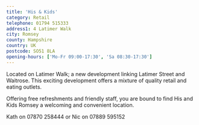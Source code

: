 ```yaml
---
title: 'His & Kids'
category: Retail
telephone: 01794 515333
address1: 4 Latimer Walk
city: Romsey
county: Hampshire
country: UK
postcode: SO51 8LA
opening-hours: ['Mo-Fr 09:00-17:30', 'Sa 08:30-17:30']
---
```

Located on Latimer Walk; a new development linking Latimer Street and Waitrose. This exciting development offers a mixture of quality retail and eating outlets.

Offering free refreshments and friendly staff, you are bound to find His and Kids Romsey a welcoming and convenient location.

Kath on 07870 258444 or Nic on 07889 595152
